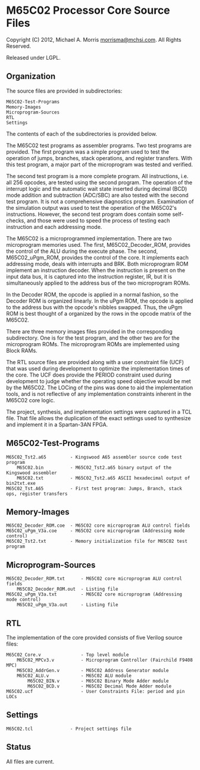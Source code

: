 M65C02 Processor Core Source Files
==================================

Copyright (C) 2012, Michael A. Morris <morrisma@mchsi.com>.
All Rights Reserved.

Released under LGPL.

Organization
------------

The source files are provided in subdirectories:

    M65C02-Test-Programs
    Memory-Images
    Microprogram-Sources
    RTL
    Settings
    
The contents of each of the subdirectories is provided below.

The M65C02 test programs as assembler programs. Two test programs are provided.
The first program was a simple program used to test the operation of jumps, branches,
stack operations, and register transfers. With this test program, a major part
of the microprogram was tested and verified.

The second test program is a more complete program. All instructions, i.e. all 256
opcodes, are tested using the second program. The operation of the interrupt logic
and the automatic wait state inserted during decimal (BCD) mode addition and subtraction
(ADC/SBC) are also tested with the second test program. It is not a comprehensive
diagnostics program. Examination of the simulation output was used to test the
operation of the M65C02's instructions. However, the second test program does contain
some self-checks, and those were used to speed the process of testing each instruction
and each addressing mode.

The M65C02 is a microprogrammed implementation. There are two microprogram memories
used. The first, M65C02_Decoder_ROM, provides the control of the ALU during the
execute phase. The second, M65C02_uPgm_ROM, provides the control of the core. It
implements each addressing mode, deals with interrupts and BRK. Both microprogram
ROM implement an instruction decoder. When the instruction is present on the input
data bus, it is captured into the instruction register, IR, but it is simultaneously
applied to the address bus of the two microprogram ROMs.

In the Decoder ROM, the opcode is applied in a normal fashion, so the Decoder ROM
is organized linearly. In the uPgm ROM, the opcode is applied to the address bus
with the opcode's nibbles swapped. Thus, the uPgm ROM is best thought of a organized
by the rows in the opcode matrix of the M65C02.

There are three memory images files provided in the corresponding subdirectory.
One is for the test program, and the other two are for the microprogram ROMs. The
microprogram ROMs are implemented using Block RAMs.

The RTL source files are provided along with a user constraint file (UCF) that was
used during development to optimize the implementation times of the core. The UCF
does provide the PERIOD constraint used during development to judge whether the
operating speed objective would be met by the M65C02. The LOCing of the pins was
done to aid the implementation tools, and is not reflective of any implementation
constraints inherent in the M65C02 core logic.

The project, synthesis, and implementation settings were captured in a TCL file.
That file allows the duplication of the exact settings used to synthesize and implement
it in a Spartan-3AN FPGA.

M65C02-Test-Programs
--------------------

    M65C02_Tst2.a65         - Kingswood A65 assembler source code test program
        M65C02.bin          - M65C02_Tst2.a65 binary output of the Kingswood assembler
        M65C02.txt          - M65C02_Tst2.a65 ASCII hexadecimal output of bin2txt.exe
    M65C02_Tst.A65          - First test program: Jumps, Branch, stack ops, register transfers

Memory-Images
-------------

    M65C02_Decoder_ROM.coe  - M65C02 core microprogram ALU control fields
    M65C02_uPgm_V3a.coe     - M65C02 core microprogram (Addressing mode control)
    M65C02_Tst2.txt         - Memory initialization file for M65C02 test program

Microprogram-Sources
--------------------
    
    M65C02_Decoder_ROM.txt      - M65C02 core microprogram ALU control fields
        M65C02_Decoder_ROM.out  - Listing file
    M65C02_uPgm_V3a.txt         - M65C02 core microprogram (Addressing mode control)
        M65C02_uPgm_V3a.out     - Listing file

RTL
-------------

The implementation of the core provided consists of five Verilog source files:

    M65C02_Core.v               - Top level module
        M65C02_MPCv3.v          - Microprogram Controller (Fairchild F9408 MPC)
        M65C02_AddrGen.v        - M65C02 Address Generator module
        M65C02_ALU.v            - M65C02 ALU module
            M65C02_BIN.v        - M65C02 Binary Mode Adder module
            M65C02_BCD.v        - M65C02 Decimal Mode Adder module
    M65C02.ucf                  - User Constraints File: period and pin LOCs

Settings
-------------

    M65C02.tcl              - Project settings file
    
Status
------

All files are current.
